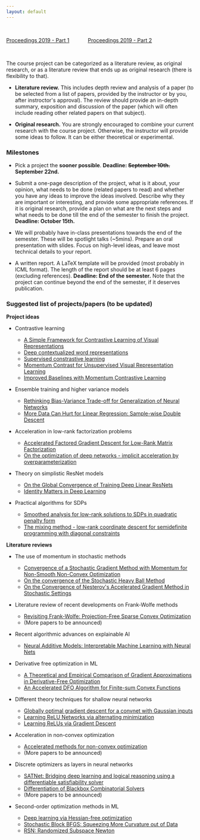```yaml
---
layout: default
---
```


&nbsp;

[Proceedings 2019 - Part 1](/schedule/images/Proceedings2019_Part1.pdf) &emsp;&emsp;&emsp;   [Proceedings 2019 - Part 2](/schedule/images/Proceedings2019_Part2.pdf)

&nbsp;

The course project can be categorized as a literature review, as original research, or as a literature review that ends up as original research (there is flexibility to that).

- **Literature review.** This includes depth review and analysis of a paper (to be selected from a list of papers, provided by the instructor or by you, after instroctor's approval). The review should provide an in-depth summary, exposition and discussion of the paper (which will often include reading other related papers on that subject).

- **Original research.** You are strongly encouraged to combine your current research with the course project. Otherwise, the instructor will provide some ideas to follow. It can be either theoretical or experimental. 

### Milestones

- Pick a project the **sooner possible**. **Deadline: ~~September 10th.~~ September 22nd.**

- Submit a one-page description of the project, what is it about, your opinion, what needs to be done (related papers to read) and whether you have any ideas to improve the ideas involved. Describe why they are important or interesting, and provide some appropriate references. If it is original research, provide a plan on what are the next steps and what needs to be done till the end of the semester to finish the project. **Deadline: October 15th.**

- We will probably have in-class presentations towards the end of the semester. These will be spotlight talks (~5mins). Prepare an oral presentation with slides. Focus on high-level ideas, and leave most technical details to your report.

- A written report. A LaTeX template will be provided (most probably in ICML format). The length of the report should be at least 6 pages (excluding references). **Deadline: End of the semester.** Note that the project can continue beyond the end of the semester, if it deserves publication.

### Suggested list of projects/papers (to be updated)

**Project ideas**

- Contrastive learning
  - [A Simple Framework for Contrastive Learning of Visual Representations](https://arxiv.org/pdf/2002.05709.pdf)
  - [Deep contextualized word representations](https://arxiv.org/pdf/1802.05365.pdf)
  - [Supervised constrastive learning](https://arxiv.org/pdf/2004.11362.pdf)
  - [Momentum Contrast for Unsupervised Visual Representation Learning](https://arxiv.org/pdf/1911.05722.pdf)
  - [Improved Baselines with Momentum Contrastive Learning](https://arxiv.org/pdf/2003.04297.pdf)

- Ensemble training and higher variance models
  - [Rethinking Bias-Variance Trade-off for Generalization of Neural Networks](https://arxiv.org/pdf/2002.11328.pdf)
  - [More Data Can Hurt for Linear Regression: Sample-wise Double Descent](https://arxiv.org/pdf/1912.07242.pdf)

- Acceleration in low-rank factorization problems
  - [Accelerated Factored Gradient Descent for Low-Rank Matrix Factorization](http://proceedings.mlr.press/v108/zhou20b/zhou20b.pdf)
  - [On the optimization of deep networks - implicit acceleration by overparameterization](https://arxiv.org/pdf/1802.06509.pdf)

- Theory on simplistic ResNet models
  - [On the Global Convergence of Training Deep Linear ResNets](https://openreview.net/pdf?id=HJxEhREKDH)
  - [Identity Matters in Deep Learning](https://arxiv.org/pdf/1611.04231.pdf)
  
- Practical algorithms for SDPs
  - [Smoothed analysis for low-rank solutions to SDPs in quadratic penalty form](https://arxiv.org/pdf/1803.00186.pdf)
  - [The mixing method - low-rank coordinate descent for semidefinite programming with diagonal constraints](https://arxiv.org/pdf/1706.00476.pdf)

**Literature reviews**

- The use of momentum in stochastic methods
  - [Convergence of a Stochastic Gradient Method with Momentum for Non-Smooth Non-Convex Optimization](https://proceedings.icml.cc/static/paper_files/icml/2020/4205-Paper.pdf)
  - [On the convergence of the Stochastic Heavy Ball Method](https://arxiv.org/pdf/2006.07867.pdf)
  - [On the Convergence of Nesterov's Accelerated Gradient Method in Stochastic Settings](https://arxiv.org/pdf/2002.12414.pdf)

- Literature review of recent developments on Frank-Wolfe methods
  - [Revisiting Frank-Wolfe: Projection-Free Sparse Convex Optimization](http://m8j.net/math/revisited-FW.pdf)
  - (More papers to be announced)
  
- Recent algorithmic advances on explainable AI
  - [Neural Additive Models: Interpretable Machine Learning with Neural Nets](https://arxiv.org/pdf/2004.13912.pdf)

- Derivative free optimization in ML
  - [A Theoretical and Empirical Comparison of Gradient Approximations in Derivative-Free Optimization](https://arxiv.org/pdf/1905.01332.pdf)
  - [An Accelerated DFO Algorithm for Finite-sum Convex Functions](https://arxiv.org/pdf/2007.03311.pdf)
  
- Different theory techniques for shallow neural networks
  - [Globally optimal gradient descent for a convnet with Gaussian inputs](https://arxiv.org/pdf/1702.07966.pdf)
  - [Learning ReLU Networks via alternating minimization](https://arxiv.org/pdf/1806.07863.pdf)
  - [Learning ReLUs via Gradient Descent](https://arxiv.org/pdf/1705.04591.pdf)

- Acceleration in non-convex optimization
  - [Accelerated methods for non-convex optimization](https://arxiv.org/pdf/1611.00756.pdf)
  - (More papers to be announced)
  
- Discrete optimizers as layers in neural networks
  - [SATNet: Bridging deep learning and logical reasoning using a differentiable satisfiability solver](https://arxiv.org/pdf/1905.12149.pdf)
  - [Differentiation of Blackbox Combinatorial Solvers](https://openreview.net/pdf?id=BkevoJSYPB)
  - (More papers to be announced)
  
- Second-order optimization methods in ML
  - [Deep learning via Hessian-free optimization](http://www.cs.toronto.edu/~jmartens/docs/Deep_HessianFree.pdf)
  - [Stochastic Block BFGS: Squeezing More Curvature out of Data](https://arxiv.org/pdf/1603.09649.pdf)
  - [RSN: Randomized Subspace Newton](https://arxiv.org/pdf/1905.10874.pdf)
  
&nbsp;
&nbsp;

